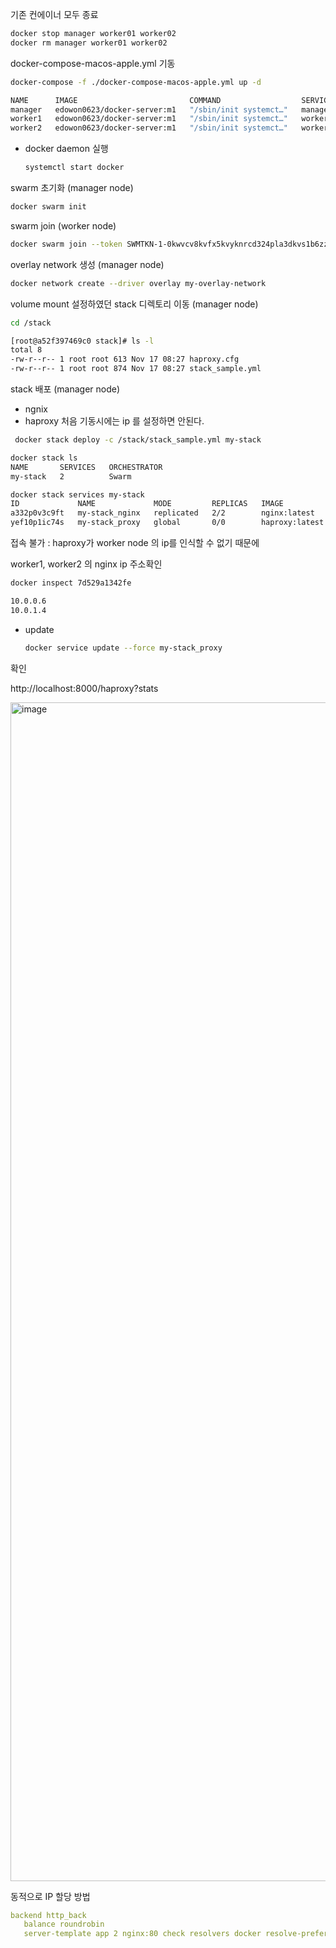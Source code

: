 기존 컨에이너 모두 종료

```sh
docker stop manager worker01 worker02
docker rm manager worker01 worker02
```

docker-compose-macos-apple.yml 기동

```sh
docker-compose -f ./docker-compose-macos-apple.yml up -d

NAME      IMAGE                         COMMAND                  SERVICE   CREATED         STATUS         PORTS
manager   edowon0623/docker-server:m1   "/sbin/init systemct…"   manager   2 minutes ago   Up 2 minutes   22/tcp, 3375/tcp, 0.0.0.0:9000->9000/tcp, 0.0.0.0:8000->80/tcp
worker1   edowon0623/docker-server:m1   "/sbin/init systemct…"   worker1   2 minutes ago   Up 2 minutes   22/tcp, 4789/udp, 7946/tcp, 7946/udp
worker2   edowon0623/docker-server:m1   "/sbin/init systemct…"   worker2   2 minutes ago   Up 2 minutes   22/tcp, 4789/udp, 7946/tcp, 7946/udp
```

* docker daemon 실행
  ```sh
  systemctl start docker
  ```

swarm 초기화 (manager node)
```sh
docker swarm init
```

swarm join (worker node)

```sh
docker swarm join --token SWMTKN-1-0kwvcv8kvfx5kvyknrcd324pla3dkvs1b6zzlbamg6fygp28ph-4tdbdyejfeoxbe4zh2t4sn3d6 172.19.0.2:2377
```

overlay network 생성 (manager node)

```sh
docker network create --driver overlay my-overlay-network
```

volume mount 설정하였던 stack 디렉토리 이동 (manager node)

```sh
cd /stack

[root@a52f397469c0 stack]# ls -l
total 8
-rw-r--r-- 1 root root 613 Nov 17 08:27 haproxy.cfg
-rw-r--r-- 1 root root 874 Nov 17 08:27 stack_sample.yml
```

stack 배포 (manager node)

* ngnix
* haproxy
  처음 기동시에는 ip 를 설정하면 안된다.

```sh
 docker stack deploy -c /stack/stack_sample.yml my-stack
```

```sh
docker stack ls
NAME       SERVICES   ORCHESTRATOR
my-stack   2          Swarm

docker stack services my-stack
ID             NAME             MODE         REPLICAS   IMAGE            PORTS
a332p0v3c9ft   my-stack_nginx   replicated   2/2        nginx:latest     *:8088->80/tcp
yef10p1ic74s   my-stack_proxy   global       0/0        haproxy:latest   *:80->80/tcp
```

접속 불가
: haproxy가 worker node 의 ip를 인식할 수 없기 때문에

worker1, worker2 의 nginx ip 주소확인

```sh
docker inspect 7d529a1342fe

10.0.0.6
10.0.1.4
```

* update
  ```sh
  docker service update --force my-stack_proxy
  ```

확인

http://localhost:8000/haproxy?stats

<img width="1886" alt="image" src="https://github.com/user-attachments/assets/08102ba5-e8dd-46c5-a647-33c7bba887d8">

동적으로 IP 할당 방법

```yaml
backend http_back
   balance roundrobin
   server-template app 2 nginx:80 check resolvers docker resolve-prefer ipv4
```

